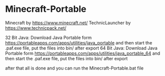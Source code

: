 # Minecraft-Portable
Minecraft by https://www.minecraft.net/
TechnicLauncher by https://www.technicpack.net/

32 Bit Java: Download Java Portable form https://portableapps.com/apps/utilities/java_portable and then start the .paf.exe file, put the files into bin/ after export
64 Bit Java: Download Java Portable form https://portableapps.com/apps/utilities/java_portable_64 and then start the .paf.exe file, put the files into bin/ after export

after that all is done and you can run the Minecraft-Portable.bat file

